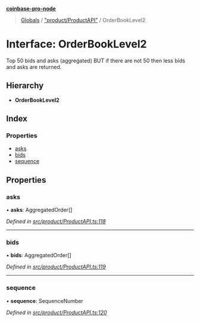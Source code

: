 **[coinbase-pro-node](../README.md)**

> [Globals](../globals.md) / ["product/ProductAPI"](../modules/_product_productapi_.md) / OrderBookLevel2

# Interface: OrderBookLevel2

Top 50 bids and asks (aggregated) BUT if there are not 50 then less bids and asks are returned.

## Hierarchy

- **OrderBookLevel2**

## Index

### Properties

- [asks](_product_productapi_.orderbooklevel2.md#asks)
- [bids](_product_productapi_.orderbooklevel2.md#bids)
- [sequence](_product_productapi_.orderbooklevel2.md#sequence)

## Properties

### asks

• **asks**: AggregatedOrder[]

_Defined in [src/product/ProductAPI.ts:118](https://github.com/bennycode/coinbase-pro-node/blob/06bdaca/src/product/ProductAPI.ts#L118)_

---

### bids

• **bids**: AggregatedOrder[]

_Defined in [src/product/ProductAPI.ts:119](https://github.com/bennycode/coinbase-pro-node/blob/06bdaca/src/product/ProductAPI.ts#L119)_

---

### sequence

• **sequence**: SequenceNumber

_Defined in [src/product/ProductAPI.ts:120](https://github.com/bennycode/coinbase-pro-node/blob/06bdaca/src/product/ProductAPI.ts#L120)_

